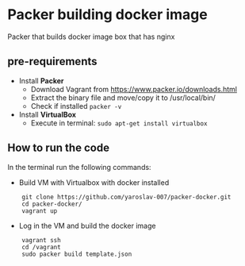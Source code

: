 # Packer building docker image
Packer that builds docker image box that has nginx

## pre-requirements

- Install **Packer**
	- Download Vagrant from https://www.packer.io/downloads.html
	- Extract the binary file and move/copy it to /usr/local/bin/
	- Check if installed 
		``` packer -v ```
- Install **VirtualBox**
    - Execute in terminal: ```sudo apt-get install virtualbox```


## How to run the code
In the terminal run the following commands:


- Build VM with Virtualbox with docker installed
```
    git clone https://github.com/yaroslav-007/packer-docker.git
    cd packer-docker/
    vagrant up
```
- Log in the VM and build the docker image
```
    vagrant ssh
    cd /vagrant
    sudo packer build template.json
```
